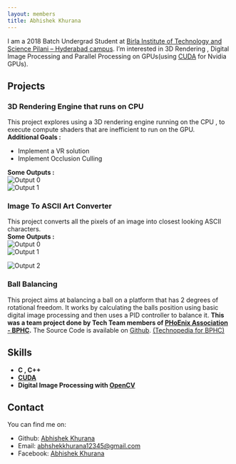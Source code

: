 ```yaml
---
layout: members
title: Abhishek Khurana
---
```


I am a 2018 Batch Undergrad Student at [Birla Institute of Technology and Science Pilani – Hyderabad campus](https://www.bits-pilani.ac.in/hyderabad/). I’m interested in 3D Rendering , Digital Image Processing and Parallel Processing on GPUs(using [CUDA](https://developer.nvidia.com/cuda-zone) for Nvidia GPUs).

Projects
--------

### 3D Rendering Engine that runs on CPU

This project explores using a 3D rendering engine running on the CPU , to execute compute shaders that are inefficient to run on the GPU.  
**Additional Goals :**

*   Implement a VR solution
*   Implement Occlusion Culling

**Some Outputs :**  
![Output 0](https://i.imgur.com/T0rup9W.png)  
![Output 1](https://i.imgur.com/6OqrK06.png)

### Image To ASCII Art Converter

This project converts all the pixels of an image into closest looking ASCII characters.  
**Some Outputs :**  
![Output 0](https://i.imgur.com/IlX6hlM.png)  
![Output 1](https://i.imgur.com/dohX84d.png)

![Output 2](https://i.imgur.com/2xAQ79s.png)

### Ball Balancing

This project aims at balancing a ball on a platform that has 2 degrees of rotational freedom. It works by calculating the balls position using basic digital image processing and then uses a PID controller to balance it. **This was a team project done by Tech Team members of [PHoEnix Association - BPHC](https://www.facebook.com/phoenix.bphc/).** The Source Code is available on [Github](https://github.com/abhishekkhurana12345/Ball-Balancing). [(Technopedia for BPHC)](https://technopediabphc.wordpress.com/2019/01/03/ball-balancing-bot/)

Skills
------

*   **C , C++**
*   **[CUDA](https://developer.nvidia.com/cuda-zone)**
*   **Digital Image Processing with [OpenCV](https://opencv.org/)**

Contact
-------

You can find me on:

*   Github: [Abhishek Khurana](https://github.com/abhishekkhurana12345)
*   Email: [abhshekkhurana12345@gmail.com](mailto:abhishekkhuurana12345gmail.com)
*   Facebook: [Abhishek Khurana](https://www.facebook.com/abhishek.khurana.75248)